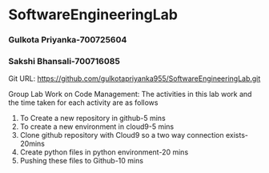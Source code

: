 # SoftwareEngineeringLab
### Gulkota Priyanka-700725604
### Sakshi Bhansali-700716085

Git URL: https://github.com/gulkotapriyanka955/SoftwareEngineeringLab.git

Group Lab Work on Code Management: 
The activities in this lab work and the time taken for each activity are as follows 
1. To Create a new repository in github-5 mins
2. To create a new environment in cloud9-5 mins
3. Clone github repository with Cloud9 so a two way connection exists-20mins
4. Create python files in python environment-20 mins
5. Pushing these files to Github-10 mins

